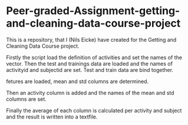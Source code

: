 # Peer-graded-Assignment-getting-and-cleaning-data-course-project
This is a repository, that I (Nils Eicke) have created for the Getting and Cleaning Data Course project.

Firstly the script load the definition of activities and set the names of the vector.
Then the test and trainings data are loaded and the names of activityid and subjectid are set.
Test and train data are bind together.

fetures are loaded, mean and std columns are determined.

Then an activity column is added and the names of the mean and std columns are set.

Finally the average of each column is calculated per activity and subject and the result is written into a textfile.
